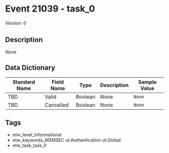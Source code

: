 # Event 21039 - task_0
###### Version: 0

## Description
None

## Data Dictionary
|Standard Name|Field Name|Type|Description|Sample Value|
|---|---|---|---|---|
|TBD|Valid|Boolean|None|`None`|
|TBD|Cancelled|Boolean|None|`None`|

## Tags
* etw_level_Informational
* etw_keywords_MSMSEC ut:Authentication ut:Global
* etw_task_task_0